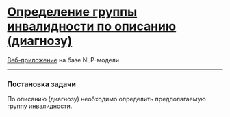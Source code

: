 # [Определение группы инвалидности по описанию (диагнозу)](https://disability-group.streamlit.app/)
[Веб-приложение](https://disability-group.streamlit.app/) на базе NLP-модели

---

### Постановка задачи

По описанию (диагнозу) необходимо определить предполагаемую группу инвалидности.

